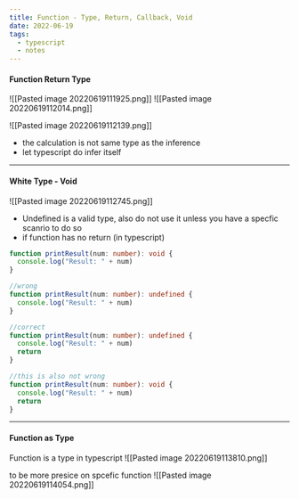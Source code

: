 ```yaml
---
title: Function - Type, Return, Callback, Void
date: 2022-06-19
tags:
  - typescript
  - notes
---
```


#### Function Return Type
![[Pasted image 20220619111925.png]]
![[Pasted image 20220619112014.png]]

 ![[Pasted image 20220619112139.png]]
* the calculation is not same type as the inference
* let typescript do infer itself

---
#### White Type - Void
![[Pasted image 20220619112745.png]]

* Undefined is a valid type, also do not use it unless you have a specfic scanrio to do so
* if function has no return (in typescript)
```ts
function printResult(num: number): void {
  console.log("Result: " + num)
}

//wrong
function printResult(num: number): undefined {
  console.log("Result: " + num)
}

//correct
function printResult(num: number): undefined {
  console.log("Result: " + num)
  return
}

//this is also not wrong
function printResult(num: number): void {
  console.log("Result: " + num)
  return
}
```
---
#### Function as Type

Function is a type in typescript
![[Pasted image 20220619113810.png]]

to be more presice on spcefic function
![[Pasted image 20220619114054.png]]